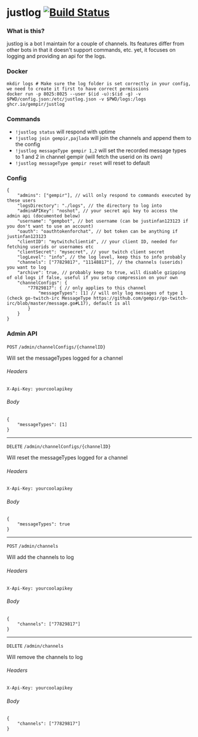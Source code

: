 # justlog [![Build Status](https://github.com/gempir/justlog/workflows/ci/badge.svg)](https://github.com/gempir/justlog/actions?query=workflow%3Aci)

### What is this?
justlog is a bot I maintain for a couple of channels. Its features differ from other bots in that it doesn't support
commands, etc. yet, it focuses on logging and providing an api for the logs.

### Docker

```
mkdir logs # Make sure the log folder is set correctly in your config, we need to create it first to have correct permissions
docker run -p 8025:8025 --user $(id -u):$(id -g) -v $PWD/config.json:/etc/justlog.json -v $PWD/logs:/logs ghcr.io/gempir/justlog
```

### Commands
- `!justlog status` will respond with uptime
- `!justlog join gempir,pajlada` will join the channels and append them to the config
- `!justlog messageType gempir 1,2` will set the recorded message types to 1 and 2 in channel gempir (will fetch the userid on its own) 
- `!justlog messageType gempir reset` will reset to default 

### Config

```
{
    "admins": ["gempir"], // will only respond to commands executed by these users
    "logsDirectory": "./logs", // the directory to log into
    "adminAPIKey": "noshot", // your secret api key to access the admin api (documented below)
    "username": "gempbot", // bot username (can be justinfan123123 if you don't want to use an account)
    "oauth": "oauthtokenforchat", // bot token can be anything if justinfan123123
    "clientID": "mytwitchclientid", // your client ID, needed for fetching userids or usernames etc
    "clientSecret": "mysecret", // your twitch client secret
    "logLevel": "info", // the log level, keep this to info probably
    "channels": ["77829817", "11148817"], // the channels (userids) you want to log
    "archive": true, // probably keep to true, will disable gzipping of old logs if false, useful if you setup compression on your own
    "channelConfigs": {
        "77829817": { // only applies to this channel
            "messageTypes": [1] // will only log messages of type 1 (check go-twitch-irc MessageType https://github.com/gempir/go-twitch-irc/blob/master/message.go#L17), default is all 
        }
    }
}
```

### Admin API

`POST` `/admin/channelConfigs/{channelID}`

Will set the messageTypes logged for a channel

###### Headers
```
X-Api-Key: yourcoolapikey
```

###### Body
```
{
    "messageTypes": [1]
}
```

---

`DELETE` `/admin/channelConfigs/{channelID}`

Will reset the messageTypes logged for a channel

###### Headers
```
X-Api-Key: yourcoolapikey
```

###### Body
```
{
    "messageTypes": true
}
```

---


`POST` `/admin/channels`

Will add the channels to log

###### Headers
```
X-Api-Key: yourcoolapikey
```

###### Body
```
{
    "channels": ["77829817"]
}
```

---

`DELETE` `/admin/channels`

Will remove the channels to log

###### Headers
```
X-Api-Key: yourcoolapikey
```

###### Body
```
{
    "channels": ["77829817"]
}
```
